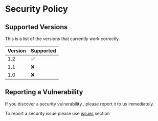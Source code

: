 # Security Policy

## Supported Versions

This is a list of the versions that currently work correctly.

| Version | Supported          |
| ------- | ------------------ |
| 1.2     | :white_check_mark: |
| 1.1     | :x:                |
| 1.0     | :x:                |

## Reporting a Vulnerability

If you discover a security vulnerability , please report it to us immediately.

To report a security issue please use [issues](https://github.com/profumato4/Spotify-Playlist-Reader/issues) section
